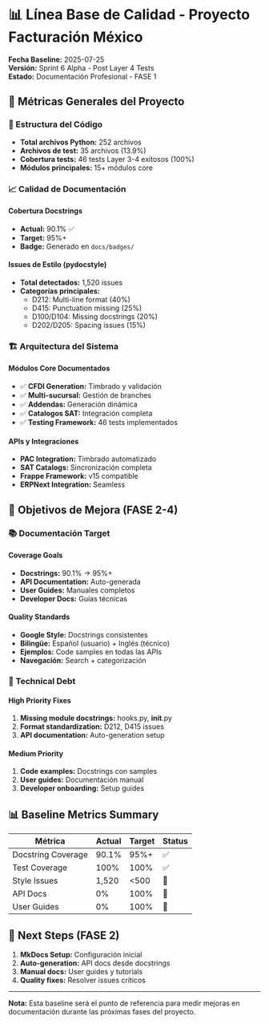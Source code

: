 # 📊 Línea Base de Calidad - Proyecto Facturación México

**Fecha Baseline:** 2025-07-25  
**Versión:** Sprint 6 Alpha - Post Layer 4 Tests  
**Estado:** Documentación Profesional - FASE 1

## 🎯 Métricas Generales del Proyecto

### 📁 Estructura del Código
- **Total archivos Python:** 252 archivos
- **Archivos de test:** 35 archivos (13.9%)
- **Cobertura tests:** 46 tests Layer 3-4 exitosos (100%)
- **Módulos principales:** 15+ módulos core

### 📈 Calidad de Documentación

#### Cobertura Docstrings
- **Actual:** 90.1% ✅
- **Target:** 95%+
- **Badge:** Generado en `docs/badges/`

#### Issues de Estilo (pydocstyle)
- **Total detectados:** 1,520 issues
- **Categorías principales:**
  - D212: Multi-line format (40%)
  - D415: Punctuation missing (25%)
  - D100/D104: Missing docstrings (20%)
  - D202/D205: Spacing issues (15%)

### 🏗️ Arquitectura del Sistema

#### Módulos Core Documentados
- ✅ **CFDI Generation:** Timbrado y validación
- ✅ **Multi-sucursal:** Gestión de branches
- ✅ **Addendas:** Generación dinámica
- ✅ **Catalogos SAT:** Integración completa
- ✅ **Testing Framework:** 46 tests implementados

#### APIs y Integraciones
- **PAC Integration:** Timbrado automatizado
- **SAT Catalogs:** Sincronización completa
- **Frappe Framework:** v15 compatible
- **ERPNext Integration:** Seamless

## 🎯 Objetivos de Mejora (FASE 2-4)

### 📚 Documentación Target

#### Coverage Goals
- **Docstrings:** 90.1% → 95%+
- **API Documentation:** Auto-generada
- **User Guides:** Manuales completos
- **Developer Docs:** Guías técnicas

#### Quality Standards
- **Google Style:** Docstrings consistentes
- **Bilingüe:** Español (usuario) + Inglés (técnico)
- **Ejemplos:** Code samples en todas las APIs
- **Navegación:** Search + categorización

### 🔧 Technical Debt

#### High Priority Fixes
1. **Missing module docstrings:** hooks.py, __init__.py
2. **Format standardization:** D212, D415 issues
3. **API documentation:** Auto-generation setup

#### Medium Priority
1. **Code examples:** Docstrings con samples
2. **User guides:** Documentación manual
3. **Developer onboarding:** Setup guides

## 📊 Baseline Metrics Summary

| Métrica | Actual | Target | Status |
|---------|--------|--------|--------|
| Docstring Coverage | 90.1% | 95%+ | ✅ |
| Test Coverage | 100% | 100% | ✅ |
| Style Issues | 1,520 | <500 | 🔄 |
| API Docs | 0% | 100% | 🔄 |
| User Guides | 0% | 100% | 🔄 |

## 🚀 Next Steps (FASE 2)

1. **MkDocs Setup:** Configuración inicial
2. **Auto-generation:** API docs desde docstrings  
3. **Manual docs:** User guides y tutorials
4. **Quality fixes:** Resolver issues críticos

---
**Nota:** Esta baseline será el punto de referencia para medir mejoras en documentación durante las próximas fases del proyecto.